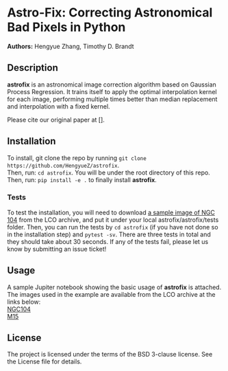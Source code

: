 # Astro-Fix: Correcting Astronomical Bad Pixels in Python
**Authors:** Hengyue Zhang, Timothy D. Brandt

## Description
**astrofix** is an astronomical image correction algorithm based on Gaussian Process Regression. It trains itself to apply the optimal interpolation kernel for each image, performing multiple times better than median replacement and interpolation with a fixed kernel.

Please cite our original paper at [].  

## Installation
To install, git clone the repo by running `git clone https://github.com/HengyueZ/astrofix`.  
Then, run: `cd astrofix`. You will be under the root directory of this repo.   
Then, run: `pip install -e .` to finally install **astrofix**.  

### Tests
To test the installation, you will need to download [a sample image of NGC 104](https://archive.lco.global/?q=a&RLEVEL=&PROPID=&INSTRUME=&OBJECT=&SITEID=&TELID=&FILTER=&OBSTYPE=&EXPTIME=&BLKUID=&REQNUM=&basename=cpt0m407-kb84-20200917-0147-e91&start=2020-09-17%2000%3A00&end=2020-09-18%2000%3A00&id=&public=true) from the LCO archive, and put it under your local astrofix/astrofix/tests folder. Then, you can run the tests by `cd astrofix` (if you have not done so in the installation step) and `pytest -sv`. There are three tests in total and they should take about 30 seconds. If any of the tests fail, please let us know by submitting an issue ticket!  

## Usage
A sample Jupiter notebook showing the basic usage of **astrofix** is attached. The images used in the example are available from the LCO archive at the links below:  
[NGC104](https://archive.lco.global/?q=a&RLEVEL=&PROPID=&INSTRUME=&OBJECT=&SITEID=&TELID=&FILTER=&OBSTYPE=&EXPTIME=&BLKUID=&REQNUM=&basename=cpt0m407-kb84-20200917-0147-e91&start=2020-09-17%2000%3A00&end=2020-09-18%2000%3A00&id=&public=true)  
[M15](https://archive.lco.global/?q=a&RLEVEL=&PROPID=&INSTRUME=&OBJECT=&SITEID=&TELID=&FILTER=&OBSTYPE=&EXPTIME=&BLKUID=&REQNUM=&basename=cpt0m407-kb84-20201021-0084-e91&start=2020-10-21%2000%3A00&end=2021-10-22%2000%3A00&id=&public=true)

## License
The project is licensed under the terms of the BSD 3-clause license. See the License file for details.
